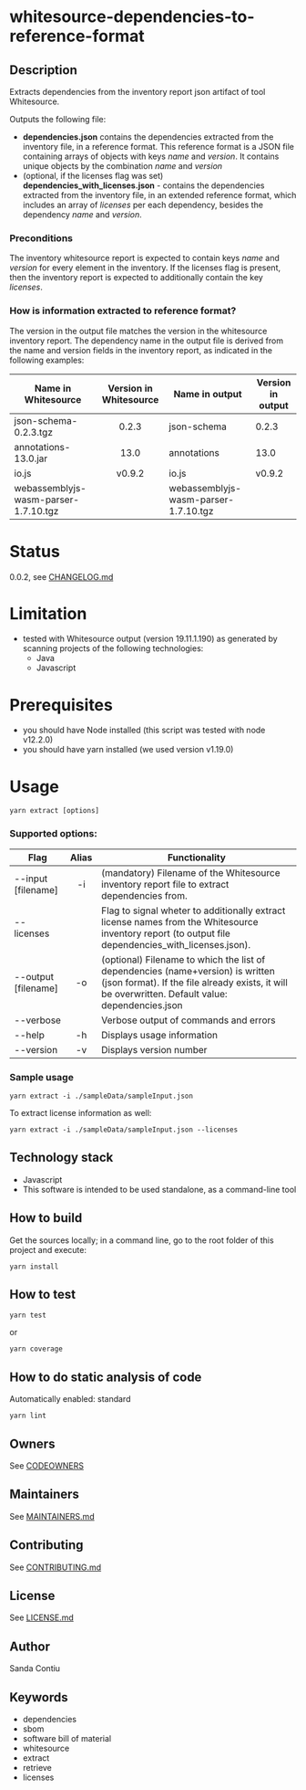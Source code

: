 # whitesource-dependencies-to-reference-format
## Description
Extracts dependencies from the inventory report json artifact of tool Whitesource.

Outputs the following file: 
  - __dependencies.json__ contains the dependencies extracted from the inventory file, in a reference format. This reference format is a JSON file containing arrays of objects with keys _name_ and _version_. It contains unique objects by the combination _name_ and _version_
  - (optional, if the licenses flag was set) __dependencies_with_licenses.json__ - contains the dependencies extracted from the inventory file, in an extended reference format, which includes an array of _licenses_ per each dependency, besides the dependency _name_ and _version_.

### Preconditions
The  inventory whitesource report is expected to contain keys _name_ and _version_ for every element in the inventory.
If the licenses flag is present, then the inventory report is expected to additionally contain the key _licenses_.

### How is information extracted to reference format?
The version in the output file matches the version in the whitesource inventory report. The dependency name in the output file is derived from the name and version fields in the inventory report, as indicated in the following examples:

| Name in Whitesource                  | Version in Whitesource | Name in output                       |   Version in output   
| -------------------------------------|:----------------------:|  ------------------------------------|--------------------
| json-schema-0.2.3.tgz                | 0.2.3                  | json-schema                          | 0.2.3
| annotations-13.0.jar                 | 13.0                   | annotations                          | 13.0 
| io.js                                | v0.9.2                 | io.js                                | v0.9.2
| webassemblyjs-wasm-parser-1.7.10.tgz |                        | webassemblyjs-wasm-parser-1.7.10.tgz |

# Status
0.0.2, see [CHANGELOG.md](./CHANGELOG.md)

# Limitation
- tested with Whitesource output (version 19.11.1.190) as generated by scanning projects of the following technologies: 
  - Java
  - Javascript

# Prerequisites
- you should have Node installed (this script was tested with node v12.2.0)
- you should have yarn installed (we used version v1.19.0)

# Usage
```
yarn extract [options]
```

### Supported options:

| Flag                 | Alias | Functionality
| ---------------------|:-----:| -------------------------------------
| --input [filename]   |  -i   | (mandatory) Filename of the Whitesource inventory report file to extract dependencies from.
| --licenses           |       | Flag to signal wheter to additionally extract license names from the Whitesource inventory report (to output file dependencies_with_licenses.json).
| --output [filename]|  -o   | (optional) Filename to which the list of dependencies (name+version) is written (json format). If the file already exists, it will be overwritten. Default value: dependencies.json
| --verbose          |       | Verbose output of commands and errors
| --help             | -h    | Displays usage information
| --version          | -v    | Displays version number



### Sample usage
```
yarn extract -i ./sampleData/sampleInput.json
```
To extract license information as well: 
```
yarn extract -i ./sampleData/sampleInput.json --licenses
```
## Technology stack
- Javascript
- This software is intended to be used standalone, as a command-line tool

## How to build
Get the sources locally; in a command line, go to the root folder of this project and execute:
```
yarn install
```
## How to test
```
yarn test
```
or 
```
yarn coverage
```

## How to do static analysis of code
Automatically enabled: standard
```
yarn lint
```

## Owners
See [CODEOWNERS](./CODEOWNERS)

## Maintainers
See [MAINTAINERS.md](./MAINTAINERS.md)

## Contributing
See [CONTRIBUTING.md](./CONTRIBUTING.md)

## License
See [LICENSE.md](./LICENSE.md)

## Author
Sanda Contiu

## Keywords
  - dependencies
  - sbom
  - software bill of material
  - whitesource
  - extract
  - retrieve
  - licenses